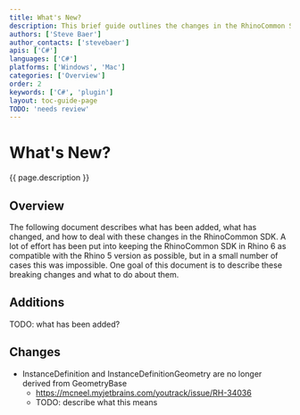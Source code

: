 ```yaml
---
title: What's New?
description: This brief guide outlines the changes in the RhinoCommon SDK.
authors: ['Steve Baer']
author_contacts: ['stevebaer']
apis: ['C#']
languages: ['C#']
platforms: ['Windows', 'Mac']
categories: ['Overview']
order: 2
keywords: ['C#', 'plugin']
layout: toc-guide-page
TODO: 'needs review'
---
```


# What's New?

{{ page.description }}

## Overview

The following document describes what has been added, what has changed, and how to deal with these changes in the RhinoCommon SDK. A lot of effort has been put into keeping the RhinoCommon SDK in Rhino 6 as compatible with the Rhino 5 version as possible, but in a small number of cases this was impossible. One goal of this document is to describe these breaking changes and what to do about them.

## Additions

TODO: what has been added?

## Changes

- InstanceDefinition and InstanceDefinitionGeometry are no longer derived from GeometryBase
  - https://mcneel.myjetbrains.com/youtrack/issue/RH-34036
  - TODO: describe what this means
